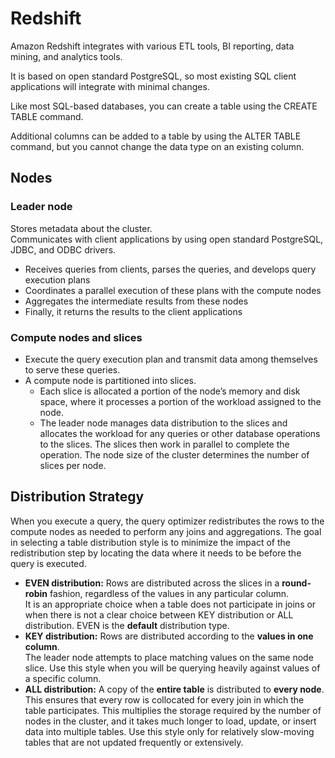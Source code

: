 # Redshift

Amazon Redshift integrates with various ETL tools, BI reporting, data mining, and analytics tools.

It is based on open standard PostgreSQL, so most existing SQL client applications will integrate with minimal changes.

Like most SQL-based databases, you can create a table using the CREATE TABLE command.

Additional columns can be added to a table by using the ALTER TABLE command, but you cannot change the data type on an existing column.

## Nodes

### Leader node

Stores metadata about the cluster.  
Communicates with client applications by using open standard PostgreSQL, JDBC, and ODBC drivers.  

* Receives queries from clients, parses the queries, and develops query execution plans
* Coordinates a parallel execution of these plans with the compute nodes
* Aggregates the intermediate results from these nodes
* Finally, it returns the results to the client applications

### Compute nodes and slices

* Execute the query execution plan and transmit data among themselves to serve these queries.
* A compute node is partitioned into slices.
  * Each slice is allocated a portion of the node’s memory and disk space, where it processes a portion of the workload assigned to the node.
  * The leader node manages data distribution to the slices and allocates the workload for any queries or other database operations to the slices. The slices then work in parallel to complete the operation. The node size of the cluster determines the number of slices per node.

## **Distribution Strategy**

When you execute a query, the query optimizer redistributes the rows to the compute nodes as needed to perform any joins and aggregations. The goal in selecting a table distribution style is to minimize the impact of the redistribution step by locating the data where it needs to be before the query is executed.

* **EVEN distribution:** Rows are distributed across the slices in a **round-robin** fashion, regardless of the values in any particular column.\
  It is an appropriate choice when a table does not participate in joins or when there is not a clear choice between KEY distribution or ALL distribution. EVEN is the **default** distribution type.
* **KEY distribution:** Rows are distributed according to the **values in one column**.\
  The leader node attempts to place matching values on the same node slice. Use this style when you will be querying heavily against values of a specific column.
* **ALL distribution:** A copy of the **entire table** is distributed to **every node**.\
  This ensures that every row is collocated for every join in which the table participates. This multiplies the storage required by the number of nodes in the cluster, and it takes much longer to load, update, or insert data into multiple tables. Use this style only for relatively slow-moving tables that are not updated frequently or extensively.




